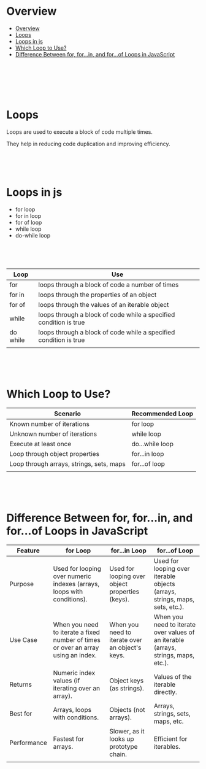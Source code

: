 # Overview

- [Overview](#overview)
- [Loops](#loops)
- [Loops in js](#loops-in-js)
- [Which Loop to Use?](#which-loop-to-use)
- [Difference Between for, for...in, and for...of Loops in JavaScript](#difference-between-for-forin-and-forof-loops-in-javascript)

&nbsp;

&nbsp;

&nbsp;

# Loops

Loops are used to execute a block of code multiple times.

They help in reducing code duplication and improving efficiency.

&nbsp;

&nbsp;

# Loops in js

- for loop
- for in loop
- for of loop
- while loop
- do-while loop

&nbsp;

&nbsp;

| Loop     | Use                                                               |
| -------- | ----------------------------------------------------------------- |
| for      | loops through a block of code a number of times                   |
| for in   | loops through the properties of an object                         |
| for of   | loops through the values of an iterable object                    |
| while    | loops through a block of code while a specified condition is true |
| do while | loops through a block of code while a specified condition is true |
|          |                                                                   |

&nbsp;

&nbsp;

# Which Loop to Use?

| Scenario                                 | Recommended Loop |
| ---------------------------------------- | ---------------- |
| Known number of iterations               | for loop         |
| Unknown number of iterations             | while loop       |
| Execute at least once                    | do...while loop  |
| Loop through object properties           | for...in loop    |
| Loop through arrays, strings, sets, maps | for...of loop    |
|                                          |                  |

&nbsp;

&nbsp;

# Difference Between for, for...in, and for...of Loops in JavaScript

| Feature     | for Loop                                                                          | for...in Loop                                   | for...of Loop                                                                      |
| ----------- | --------------------------------------------------------------------------------- | ----------------------------------------------- | ---------------------------------------------------------------------------------- |
| Purpose     | Used for looping over numeric indexes (arrays, loops with conditions).            | Used for looping over object properties (keys). | Used for looping over iterable objects (arrays, strings, maps, sets, etc.).        |
| Use Case    | When you need to iterate a fixed number of times or over an array using an index. | When you need to iterate over an object's keys. | When you need to iterate over values of an iterable (arrays, strings, maps, etc.). |
| Returns     | Numeric index values (if iterating over an array).                                | Object keys (as strings).                       | Values of the iterable directly.                                                   |
| Best for    | Arrays, loops with conditions.                                                    | Objects (not arrays).                           | Arrays, strings, sets, maps, etc.                                                  |
| Performance | Fastest for arrays.                                                               | Slower, as it looks up prototype chain.         | Efficient for iterables.                                                           |
|             |                                                                                   |                                                 |                                                                                    |

&nbsp;

&nbsp;

&nbsp;

&nbsp;

&nbsp;

&nbsp;

&nbsp;
